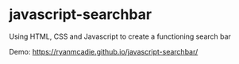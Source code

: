 # javascript-searchbar
Using HTML, CSS and Javascript to create a functioning search bar

Demo: https://ryanmcadie.github.io/javascript-searchbar/
